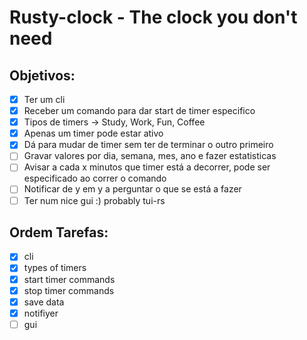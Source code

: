 # Rusty-clock - The clock you don't need

## Objetivos:
- [x] Ter um cli
- [x] Receber um comando para dar start de timer especifico
- [x] Tipos de timers -> Study, Work, Fun, Coffee
- [x] Apenas um timer pode estar ativo
- [x] Dá para mudar de timer sem ter de terminar o outro primeiro
- [ ] Gravar valores por dia, semana, mes, ano e fazer estatisticas
- [ ] Avisar a cada x minutos que timer está a decorrer, pode ser especificado ao correr o comando
- [ ] Notificar de y em y a perguntar o que se está a fazer
- [ ] Ter num nice gui :) probably tui-rs

## Ordem Tarefas:
- [x] cli 
- [x] types of timers
- [x] start timer commands
- [x] stop timer commands
- [x] save data
- [x] notifiyer
- [ ] gui
